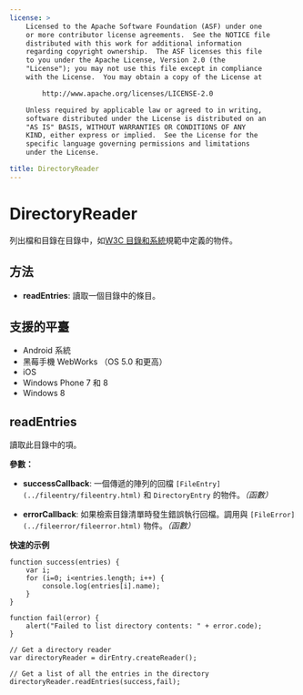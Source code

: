 ```yaml
---
license: >
    Licensed to the Apache Software Foundation (ASF) under one
    or more contributor license agreements.  See the NOTICE file
    distributed with this work for additional information
    regarding copyright ownership.  The ASF licenses this file
    to you under the Apache License, Version 2.0 (the
    "License"); you may not use this file except in compliance
    with the License.  You may obtain a copy of the License at

        http://www.apache.org/licenses/LICENSE-2.0

    Unless required by applicable law or agreed to in writing,
    software distributed under the License is distributed on an
    "AS IS" BASIS, WITHOUT WARRANTIES OR CONDITIONS OF ANY
    KIND, either express or implied.  See the License for the
    specific language governing permissions and limitations
    under the License.

title: DirectoryReader
---
```


# DirectoryReader

列出檔和目錄在目錄中，如[W3C 目錄和系統][1]規範中定義的物件。

 [1]: http://www.w3.org/TR/file-system-api/

## 方法

*   **readEntries**: 讀取一個目錄中的條目。

## 支援的平臺

*   Android 系統
*   黑莓手機 WebWorks （OS 5.0 和更高）
*   iOS
*   Windows Phone 7 和 8
*   Windows 8

## readEntries

讀取此目錄中的項。

**參數：**

*   **successCallback**: 一個傳遞的陣列的回檔 `[FileEntry](../fileentry/fileentry.html)` 和 `DirectoryEntry` 的物件。*（函數）*

*   **errorCallback**: 如果檢索目錄清單時發生錯誤執行回檔。調用與 `[FileError](../fileerror/fileerror.html)` 物件。*（函數）*

**快速的示例**

    function success(entries) {
        var i;
        for (i=0; i<entries.length; i++) {
            console.log(entries[i].name);
        }
    }
    
    function fail(error) {
        alert("Failed to list directory contents: " + error.code);
    }
    
    // Get a directory reader
    var directoryReader = dirEntry.createReader();
    
    // Get a list of all the entries in the directory
    directoryReader.readEntries(success,fail);
